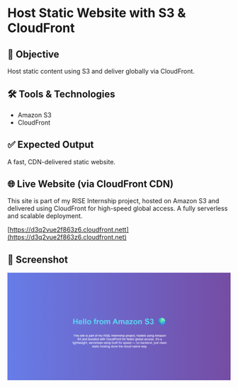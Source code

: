 # Host Static Website with S3 & CloudFront

## 🎯 Objective
Host static content using S3 and deliver globally via CloudFront.

## 🛠 Tools & Technologies
- Amazon S3
- CloudFront

## ✅ Expected Output
A fast, CDN-delivered static website.

## 🌐 Live Website (via CloudFront CDN)
This site is part of my RISE Internship project, hosted on Amazon S3 and delivered using CloudFront for high-speed global access. A fully serverless and scalable deployment.

[https://d3q2vue2f863z6.cloudfront.nett](https://d3q2vue2f863z6.cloudfront.net)

## 📸 Screenshot
![Preview](../images/project-2.png)


